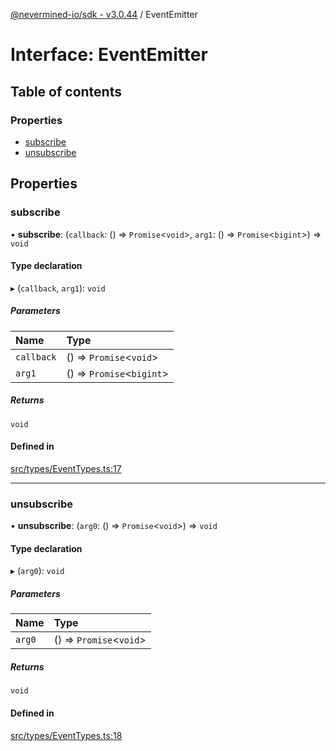 [@nevermined-io/sdk - v3.0.44](../code-reference.md) / EventEmitter

# Interface: EventEmitter

## Table of contents

### Properties

- [subscribe](EventEmitter.md#subscribe)
- [unsubscribe](EventEmitter.md#unsubscribe)

## Properties

### subscribe

• **subscribe**: (`callback`: () => `Promise`\<`void`\>, `arg1`: () => `Promise`\<`bigint`\>) => `void`

#### Type declaration

▸ (`callback`, `arg1`): `void`

##### Parameters

| Name       | Type                        |
| :--------- | :-------------------------- |
| `callback` | () => `Promise`\<`void`\>   |
| `arg1`     | () => `Promise`\<`bigint`\> |

##### Returns

`void`

#### Defined in

[src/types/EventTypes.ts:17](https://github.com/nevermined-io/sdk-js/blob/1f765603c75b92c5d8798f51b63641eb0639883b/src/types/EventTypes.ts#L17)

---

### unsubscribe

• **unsubscribe**: (`arg0`: () => `Promise`\<`void`\>) => `void`

#### Type declaration

▸ (`arg0`): `void`

##### Parameters

| Name   | Type                      |
| :----- | :------------------------ |
| `arg0` | () => `Promise`\<`void`\> |

##### Returns

`void`

#### Defined in

[src/types/EventTypes.ts:18](https://github.com/nevermined-io/sdk-js/blob/1f765603c75b92c5d8798f51b63641eb0639883b/src/types/EventTypes.ts#L18)
